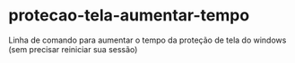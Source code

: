 # protecao-tela-aumentar-tempo
Linha de comando para aumentar o tempo da proteção de tela do windows (sem precisar reiniciar sua sessão)
